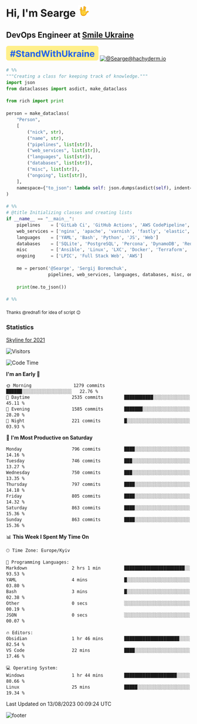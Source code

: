# Hi, I'm Searge <img src="images/vulcan.webp" style="display: inline-block; margin: 0; height: 2rem" alt="Vulcan salute" />

## DevOps Engineer at [Smile Ukraine](https://smile-ukraine.com/en)

[![Stand With Ukraine](https://raw.githubusercontent.com/vshymanskyy/StandWithUkraine/main/badges/StandWithUkraine.svg)](https://stand-with-ukraine.pp.ua)
<a rel="me" href="https://hachyderm.io/@Searge">![@Searge@hachyderm.io](https://img.shields.io/badge/-@Searge-%232B90D9?logo=mastodon&logoColor=white)</a>

```python
# %%
"""Creating a class for keeping track of knowledge."""
import json
from dataclasses import asdict, make_dataclass

from rich import print

person = make_dataclass(
    "Person",
    [
        ("nick", str),
        ("name", str),
        ("pipelines", list[str]),
        ("web_services", list[str]),
        ("languages", list[str]),
        ("databases", list[str]),
        ("misc", list[str]),
        ("ongoing", list[str]),
    ],
    namespace={"to_json": lambda self: json.dumps(asdict(self), indent=4)},
)

# %%
# @title Initializing classes and creating lists
if __name__ == "__main__":
    pipelines    = ['GitLab Ci', 'GitHub Actions', 'AWS CodePipeline', 'Jenkins']
    web_services = ['nginx', 'apache', 'varnish', 'fastly', 'elastic', 'solr']
    languages    = ['YAML', 'Bash', 'Python', 'JS', 'Web']
    databases    = ['SQLite', 'PostgreSQL', 'Percona', 'DynamoDB', 'Redis']
    misc         = ['Ansible', 'Linux', 'LXC', 'Docker', 'Terraform', 'AWS']
    ongoing      = ['LPIC', 'Full Stack Web', 'AWS']

    me = person('@Searge', 'Sergij Boremchuk',
                pipelines, web_services, languages, databases, misc, ongoing)

    print(me.to_json())

# %%

```

<sub>Thanks @rednafi for idea of script :wink:</sub>

### Statistics

[Skyline for 2021](https://skyline.github.com/Searge/2021)

![Visitors](https://komarev.com/ghpvc/?username=searge&label=Profile%20views&color=0e75b6&style=flat) 
<!--START_SECTION:waka-->
![Code Time](http://img.shields.io/badge/Code%20Time-2%2C174%20hrs%2036%20mins-blue)

**I'm an Early 🐤** 

```text
🌞 Morning                1279 commits        ██████░░░░░░░░░░░░░░░░░░░   22.76 % 
🌆 Daytime                2535 commits        ███████████░░░░░░░░░░░░░░   45.11 % 
🌃 Evening                1585 commits        ███████░░░░░░░░░░░░░░░░░░   28.20 % 
🌙 Night                  221 commits         █░░░░░░░░░░░░░░░░░░░░░░░░   03.93 % 
```
📅 **I'm Most Productive on Saturday** 

```text
Monday                   796 commits         ████░░░░░░░░░░░░░░░░░░░░░   14.16 % 
Tuesday                  746 commits         ███░░░░░░░░░░░░░░░░░░░░░░   13.27 % 
Wednesday                750 commits         ███░░░░░░░░░░░░░░░░░░░░░░   13.35 % 
Thursday                 797 commits         ████░░░░░░░░░░░░░░░░░░░░░   14.18 % 
Friday                   805 commits         ████░░░░░░░░░░░░░░░░░░░░░   14.32 % 
Saturday                 863 commits         ████░░░░░░░░░░░░░░░░░░░░░   15.36 % 
Sunday                   863 commits         ████░░░░░░░░░░░░░░░░░░░░░   15.36 % 
```


📊 **This Week I Spent My Time On** 

```text
🕑︎ Time Zone: Europe/Kyiv

💬 Programming Languages: 
Markdown                 2 hrs 1 min         ███████████████████████░░   93.53 % 
YAML                     4 mins              █░░░░░░░░░░░░░░░░░░░░░░░░   03.80 % 
Bash                     3 mins              █░░░░░░░░░░░░░░░░░░░░░░░░   02.38 % 
Other                    0 secs              ░░░░░░░░░░░░░░░░░░░░░░░░░   00.19 % 
JSON                     0 secs              ░░░░░░░░░░░░░░░░░░░░░░░░░   00.07 % 

🔥 Editors: 
Obsidian                 1 hr 46 mins        █████████████████████░░░░   82.54 % 
VS Code                  22 mins             ████░░░░░░░░░░░░░░░░░░░░░   17.46 % 

💻 Operating System: 
Windows                  1 hr 44 mins        ████████████████████░░░░░   80.66 % 
Linux                    25 mins             █████░░░░░░░░░░░░░░░░░░░░   19.34 % 
```


 Last Updated on 13/08/2023 00:09:24 UTC
<!--END_SECTION:waka-->

![footer](https://capsule-render.vercel.app/api?type=waving&color=gradient&customColorList=14,21&height=82&section=footer)
